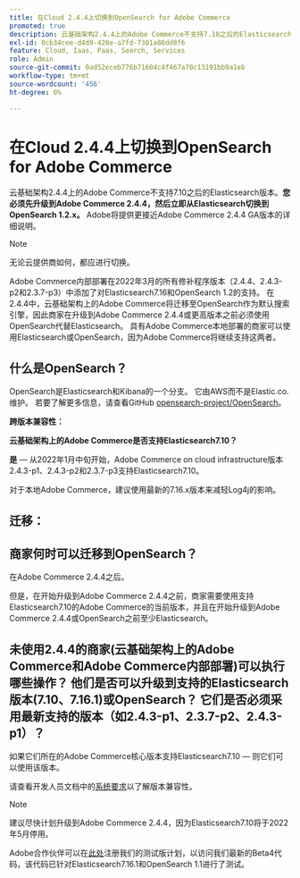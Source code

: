 ```yaml
---
title: 在Cloud 2.4.4上切换到OpenSearch for Adobe Commerce
promoted: true
description: 云基础架构2.4.4上的Adobe Commerce不支持7.10之后的Elasticsearch版本。 **您必须先升级到Adobe Commerce 2.4.4，然后立即从Elasticsearch切换到OpenSearch 1.2.x。**Adobe将提供更接近Adobe Commerce 2.4.4 GA版本的详细说明。
exl-id: 0cb34cee-d4d9-428e-a7fd-7301a86dd8f6
feature: Cloud, Iaas, Paas, Search, Services
role: Admin
source-git-commit: 0ad52eceb776b71604c4f467a70c13191bb9a1eb
workflow-type: tm+mt
source-wordcount: '456'
ht-degree: 0%

---
```


# 在Cloud 2.4.4上切换到OpenSearch for Adobe Commerce

云基础架构2.4.4上的Adobe Commerce不支持7.10之后的Elasticsearch版本。**您必须先升级到Adobe Commerce 2.4.4，然后立即从Elasticsearch切换到OpenSearch 1.2.x。** Adobe将提供更接近Adobe Commerce 2.4.4 GA版本的详细说明。

>[!NOTE]
>
>无论云提供商如何，都应进行切换。

Adobe Commerce内部部署在2022年3月的所有修补程序版本（2.4.4、2.4.3-p2和2.3.7-p3）中添加了对Elasticsearch7.16和OpenSearch 1.2的支持。 在2.4.4中，云基础架构上的Adobe Commerce将迁移至OpenSearch作为默认搜索引擎，因此商家在升级到Adobe Commerce 2.4.4或更高版本之前必须使用OpenSearch代替Elasticsearch。 具有Adobe Commerce本地部署的商家可以使用Elasticsearch或OpenSearch，因为Adobe Commerce将继续支持这两者。


## 什么是OpenSearch？

OpenSearch是Elasticsearch和Kibana的一个分支。 它由AWS而不是Elastic.co.维护。 若要了解更多信息，请查看GitHub [opensearch-project/OpenSearch](https://github.com/opensearch-project/OpenSearch)。

**跨版本兼容性：**

**云基础架构上的Adobe Commerce是否支持Elasticsearch7.10？**

**是** — 从2022年1月中旬开始，Adobe Commerce on cloud infrastructure版本2.4.3-p1、2.4.3-p2和2.3.7-p3支持Elasticsearch7.10。

对于本地Adobe Commerce，建议使用最新的7.16.x版本来减轻Log4j的影响。

## 迁移：

## 商家何时可以迁移到OpenSearch？

在Adobe Commerce 2.4.4之后。

但是，在开始升级到Adobe Commerce 2.4.4之前，商家需要使用支持Elasticsearch7.10的Adobe Commerce的当前版本，并且在开始升级到Adobe Commerce 2.4.4或OpenSearch之前至少Elasticsearch。

## 未使用2.4.4的商家(云基础架构上的Adobe Commerce和Adobe Commerce内部部署)可以执行哪些操作？ 他们是否可以升级到支持的Elasticsearch版本(7.10、7.16.1)或OpenSearch？ 它们是否必须采用最新支持的版本（如2.4.3-p1、2.3.7-p2、2.4.3-p1）？

如果它们所在的Adobe Commerce核心版本支持Elasticsearch7.10 — 则它们可以使用该版本。

请查看开发人员文档中的[系统要求](https://experienceleague.adobe.com/docs/commerce-operations/installation-guide/system-requirements.html?lang=zh-Hans)以了解版本兼容性。

>[!NOTE]
>
>建议尽快计划升级到Adobe Commerce 2.4.4，因为Elasticsearch7.10将于2022年5月停用。

Adobe合作伙伴可以在[此处](https://experienceleague.adobe.com/docs/commerce-operations/release/beta-program.html?lang=zh-Hans)注册我们的测试版计划，以访问我们最新的Beta4代码，该代码已针对Elasticsearch7.16.1和OpenSearch 1.1进行了测试。
